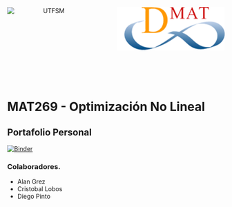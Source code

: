 <header>
<img src="https://upload.wikimedia.org/wikipedia/commons/4/47/Logo_UTFSM.png" width=200 alt="UTFSM" align="left"/>
<img src="./images/dmat.png" alt="DMAT" align="right"/>
</header>
</br></br></br></br></br>

</br>
</br>


# MAT269 - Optimización No Lineal

## Portafolio Personal
[![Binder](https://mybinder.org/badge_logo.svg)](https://mybinder.org/v2/gh/Alan-Grez/non_lineal_optimization/master?urlpath=lab)

### Colaboradores.
* Alan Grez
* Cristobal Lobos
* Diego Pinto
